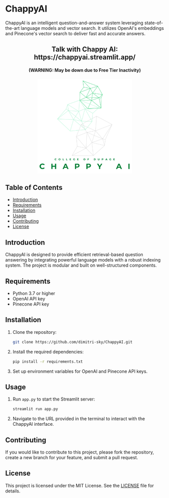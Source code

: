# ChappyAI

ChappyAI is an intelligent question-and-answer system leveraging state-of-the-art language models and vector search. It utilizes OpenAI's embeddings and Pinecone's vector search to deliver fast and accurate answers.

<div align="center">
  <h2>Talk with Chappy AI: https://chappyai.streamlit.app/</h2>
  <h4> (WARNING: May be down due to Free Tier Inactivity) </h4>
  <img src="chappyai.png" alt="Aisha Logo" width="300" height="300">
</div>

## Table of Contents

- [Introduction](#introduction)
- [Requirements](#requirements)
- [Installation](#installation)
- [Usage](#usage)
- [Contributing](#contributing)
- [License](#license)

## Introduction

ChappyAI is designed to provide efficient retrieval-based question answering by integrating powerful language models with a robust indexing system. The project is modular and built on well-structured components.

## Requirements

- Python 3.7 or higher
- OpenAI API key
- Pinecone API key

## Installation

1. Clone the repository:
   ```bash
   git clone https://github.com/dimitri-sky/ChappyAI.git
   ```

2. Install the required dependencies:
   ```bash
   pip install -r requirements.txt
   ```

3. Set up environment variables for OpenAI and Pinecone API keys.

## Usage

1. Run `app.py` to start the Streamlit server:
   ```bash
   streamlit run app.py
   ```

2. Navigate to the URL provided in the terminal to interact with the ChappyAI interface.

## Contributing

If you would like to contribute to this project, please fork the repository, create a new branch for your feature, and submit a pull request.

## License

This project is licensed under the MIT License. See the [LICENSE](LICENSE) file for details.
